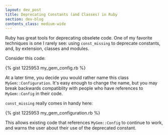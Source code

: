 ```yaml
---
layout: dev_post
title: Deprecating Constants (and Classes) in Ruby
section: dev-blog
contents_class: medium-wide
---
```


Ruby has great tools for deprecating obselete code.  One of my favorite
techniques is one I rarely see: using `const_missing` to deprecate
constants, and, by extension, classes and modules.

Consider this code:

{% gist 1225953 my_gem_config.rb %}

At a later time, you decide you would rather name this class
`MyGem::Configuration`.  It's easy enough to change the name,
but you may break backwards compatiblity with people who have
references to `MyGem::Config` in their code.

`const_missing` really comes in handy here:

{% gist 1225953 my_gem_configuration.rb %}

This allows existing code that references `MyGem::Config` to
continue to work, and warns the user about their use of the
deprecated constant.
